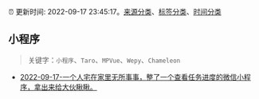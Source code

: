 :alarm_clock: 更新时间: 2022-09-17 23:45:17。[来源分类](../README.md)、[标签分类](../TAGS.md)、[时间分类](../TIMELINE.md)

## 小程序


> 关键字：`小程序`、`Taro`、`MPVue`、`Wepy`、`Chameleon`



- [2022-09-17-一个人宅在家里无所事事，整了一个查看任务进度的微信小程序，拿出来给大伙瞅瞅。](https://www.v2ex.com/t/880898) 
